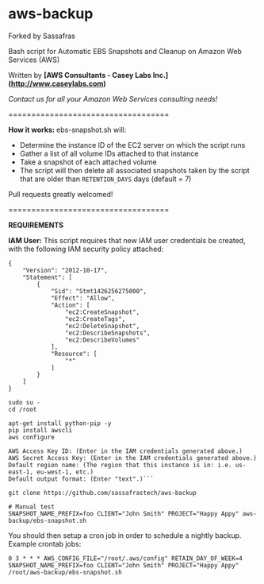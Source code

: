 aws-backup
===================================

Forked by Sassafras

Bash script for Automatic EBS Snapshots and Cleanup on Amazon Web Services (AWS)

Written by **[AWS Consultants - Casey Labs Inc.] (http://www.caseylabs.com)**

*Contact us for all your Amazon Web Services consulting needs!*

===================================

**How it works:**
ebs-snapshot.sh will:
- Determine the instance ID of the EC2 server on which the script runs
- Gather a list of all volume IDs attached to that instance
- Take a snapshot of each attached volume
- The script will then delete all associated snapshots taken by the script that are older than `RETENTION_DAYS` days (default = 7)

Pull requests greatly welcomed!

===================================

**REQUIREMENTS**

**IAM User:** This script requires that new IAM user credentials be created, with the following IAM security policy attached:

```
{
    "Version": "2012-10-17",
    "Statement": [
        {
            "Sid": "Stmt1426256275000",
            "Effect": "Allow",
            "Action": [
                "ec2:CreateSnapshot",
                "ec2:CreateTags",
                "ec2:DeleteSnapshot",
                "ec2:DescribeSnapshots",
                "ec2:DescribeVolumes"
            ],
            "Resource": [
                "*"
            ]
        }
    ]
}
```


```
sudo su -
cd /root

apt-get install python-pip -y
pip install awscli
aws configure

AWS Access Key ID: (Enter in the IAM credentials generated above.)
AWS Secret Access Key: (Enter in the IAM credentials generated above.)
Default region name: (The region that this instance is in: i.e. us-east-1, eu-west-1, etc.)
Default output format: (Enter "text".)```

git clone https://github.com/sassafrastech/aws-backup

# Manual test
SNAPSHOT_NAME_PREFIX=foo CLIENT="John Smith" PROJECT="Happy Appy" aws-backup/ebs-snapshot.sh
```

You should then setup a cron job in order to schedule a nightly backup. Example crontab jobs:
```
0 3 * * * AWS_CONFIG_FILE="/root/.aws/config" RETAIN_DAY_OF_WEEK=4 SNAPSHOT_NAME_PREFIX=foo CLIENT="John Smith" PROJECT="Happy Appy" /root/aws-backup/ebs-snapshot.sh
```
